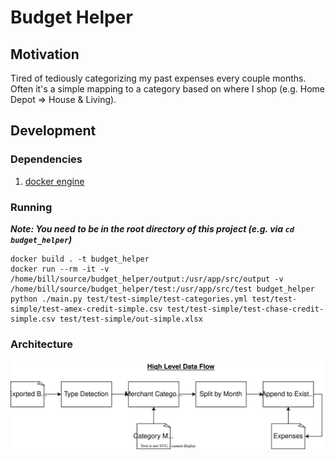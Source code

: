 # Budget Helper

## Motivation

Tired of tediously categorizing my past expenses every couple months. Often it's a simple mapping to a category based on where I shop (e.g. Home Depot => House & Living).

## Development

### Dependencies

1. [docker engine](https://docs.docker.com/engine/install/)

### Running

**_Note: You need to be in the root directory of this project (e.g. via `cd budget_helper`)_**

```
docker build . -t budget_helper
docker run --rm -it -v /home/bill/source/budget_helper/output:/usr/app/src/output -v /home/bill/source/budget_helper/test:/usr/app/src/test budget_helper python ./main.py test/test-simple/test-categories.yml test/test-simple/test-amex-credit-simple.csv test/test-simple/test-chase-credit-simple.csv test/test-simple/out-simple.xlsx
```

### Architecture

![](./budgetHelper-Architecture.drawio.svg)

